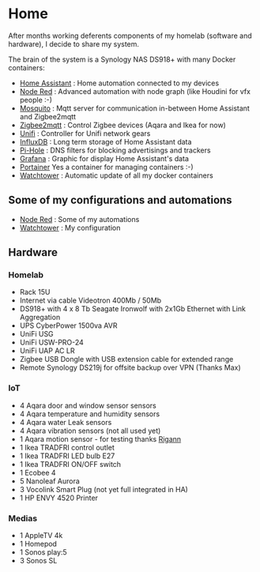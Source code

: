 # Home
After months working deferents components of my homelab (software and hardware), I decide to share my system.

The brain of the system is a Synology NAS DS918+ with many Docker containers:

- [Home Assistant](https://registry.hub.docker.com/r/homeassistant/home-assistant) : Home automation connected to my devices
- [Node Red](https://registry.hub.docker.com/r/nodered/node-red/) : Advanced automation with node graph (like Houdini for vfx people :-)
- [Mosquito](https://registry.hub.docker.com/_/eclipse-mosquitto/) : Mqtt server for communication in-between Home Assistant and Zigbee2mqtt
- [Zigbee2mqtt](https://registry.hub.docker.com/r/koenkk/zigbee2mqtt) : Control Zigbee devices (Aqara and Ikea for now)
- [Unifi](https://registry.hub.docker.com/r/jacobalberty/unifi) : Controller for Unifi network gears
- [InfluxDB](https://registry.hub.docker.com/_/influxdb) : Long term storage of Home Assistant data
- [Pi-Hole](https://registry.hub.docker.com/r/pihole/pihole) : DNS filters for blocking advertisings and trackers
- [Grafana](https://registry.hub.docker.com/r/grafana/grafana) : Graphic for display Home Assistant's data
- [Portainer](https://registry.hub.docker.com/r/portainer/portainer) Yes a container for managing containers :-)
- [Watchtower](https://registry.hub.docker.com/r/containrrr/watchtower) : Automatic update of all my docker containers

## Some of my configurations and automations ##

- [Node Red](NodeRed) : Some of my automations
- [Watchtower](Watchtower) : My configuration

## Hardware ##
### Homelab ###
- ⁠Rack 15U
- Internet via cable Videotron 400Mb / 50Mb
- DS918+ with 4 x 8 Tb Seagate Ironwolf with 2x1Gb Ethernet with ⁠⁠Link Aggregation
- UPS CyberPower 1500va AVR
- UniFi USG
- UniFi USW-PRO-24
- ⁠UniFi UAP AC LR
- Zigbee USB Dongle with USB extension cable for extended range
- Remote Synology DS219j for offsite backup over VPN (Thanks Max)

### IoT ###
- 4 Aqara door and window sensor sensors
- 4 Aqara temperature and humidity sensors
- 4 Aqara water Leak sensors
- 4 Aqara vibration sensors (not all used yet)
- 1 Aqara motion sensor - for testing thanks [Rigann](https://github.com/rigann/)
- 1 Ikea TRADFRI control outlet
- 1 Ikea TRADFRI LED bulb E27
- 1 Ikea TRADFRI ON/OFF switch
- 1 Ecobee 4
- 5 Nanoleaf Aurora
- 3 Vocolink Smart Plug (not yet full integrated in HA)
- 1 HP ENVY 4520 Printer

### Medias ###
- 1 AppleTV 4k
- 1 Homepod
- 1 Sonos play:5
- 3 Sonos SL  
